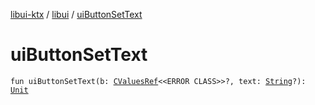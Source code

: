 [libui-ktx](../index.md) / [libui](index.md) / [uiButtonSetText](./ui-button-set-text.md)

# uiButtonSetText

`fun uiButtonSetText(b: `[`CValuesRef`](../kotlinx.cinterop/-c-values-ref/index.md)`<<ERROR CLASS>>?, text: `[`String`](https://kotlinlang.org/api/latest/jvm/stdlib/kotlin/-string/index.html)`?): `[`Unit`](https://kotlinlang.org/api/latest/jvm/stdlib/kotlin/-unit/index.html)